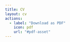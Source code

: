 ```yaml
---
title: CV
layout: cv
actions:
  - label: "Download as PDF"
    icon: pdf
    url: "#pdf-asset"
---
```



